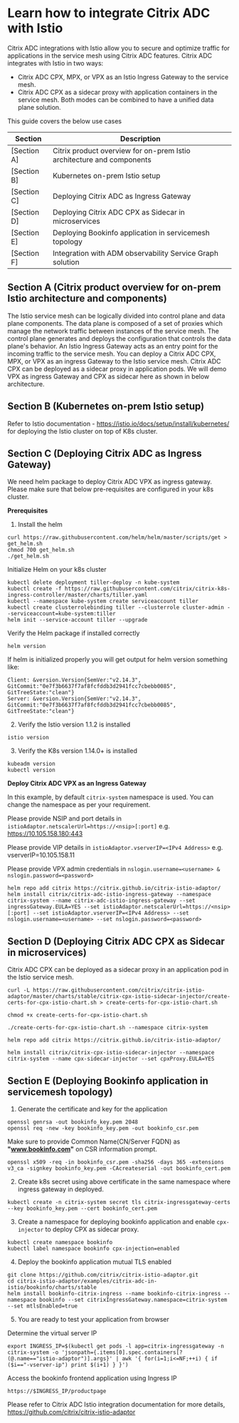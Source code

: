 # Learn how to integrate Citrix ADC with Istio

Citrix ADC integrations with Istio allow you to secure and optimize traffic for applications in the service mesh using Citrix ADC features. Citrix ADC integrates with Istio in two ways:

* Citrix ADC CPX, MPX, or VPX as an Istio Ingress Gateway to the service mesh.
* Citrix ADC CPX as a sidecar proxy with application containers in the service mesh. Both modes can be combined to have a unified data plane solution.

This guide covers the below use cases

| Section | Description |
| ------- | ----------- |
| [Section A] | Citrix product overview for on-prem Istio architecture and components |
| [Section B] | Kubernetes on-prem Istio setup |
| [Section C] | Deploying Citrix ADC as Ingress Gateway |
| [Section D] | Deploying Citrix ADC CPX as Sidecar in microservices |
| [Section E] | Deploying Bookinfo application in servicemesh topology  |
| [Section F] | Integration with ADM observability Service Graph solution |

## Section A (Citrix product overview for on-prem Istio architecture and components)
The Istio service mesh can be logically divided into control plane and data plane components. The data plane is composed of a set of proxies which manage the network traffic between instances of the service mesh. The control plane generates and deploys the configuration that controls the data plane's behavior.
An Istio Ingress Gateway acts as an entry point for the incoming traffic to the service mesh. You can deploy a Citrix ADC CPX, MPX, or VPX as an ingress Gateway to the Istio service mesh.
Citrix ADC CPX can be deployed as a sidecar proxy in application pods. We will demo VPX as ingress Gateway and CPX as sidecar here as shown in below architecture.

## Section B (Kubernetes on-prem Istio setup)

Refer to Istio documentation - https://istio.io/docs/setup/install/kubernetes/ for deploying the Istio cluster on top of K8s cluster.

## Section C (Deploying Citrix ADC as Ingress Gateway)

We need helm package to deploy Citrix ADC VPX as ingress gateway. Please make sure that below pre-requisites are configured in your k8s cluster.

**Prerequisites**

1. Install the helm
```
curl https://raw.githubusercontent.com/helm/helm/master/scripts/get > get_helm.sh
chmod 700 get_helm.sh
./get_helm.sh
```

Initialize Helm on your k8s cluster
```
kubectl delete deployment tiller-deploy -n kube-system
kubectl create -f https://raw.githubusercontent.com/citrix/citrix-k8s-ingress-controller/master/charts/tiller.yaml
kubectl --namespace kube-system create serviceaccount tiller
kubectl create clusterrolebinding tiller --clusterrole cluster-admin --serviceaccount=kube-system:tiller
helm init --service-account tiller --upgrade
```

Verify the Helm package if installed correctly
```
helm version
```
If helm is initialized properly you will get output for helm version something like:
```
Client: &version.Version{SemVer:"v2.14.3", GitCommit:"0e7f3b6637f7af8fcfddb3d2941fcc7cbebb0085", GitTreeState:"clean"}
Server: &version.Version{SemVer:"v2.14.3", GitCommit:"0e7f3b6637f7af8fcfddb3d2941fcc7cbebb0085", GitTreeState:"clean"}
```

2. Verify the Istio version 1.1.2 is installed
```
istio version
```

3. Verify the K8s version 1.14.0+ is installed
```
kubeadm version
kubectl version
```

**Deploy Citrix ADC VPX as an Ingress Gateway**

In this example, by default ``citrix-system`` namespace is used. You can change the namespace as per your requirement. 

Please provide NSIP and port details in ``istioAdaptor.netscalerUrl=https://<nsip>[:port]`` e.g. https://10.105.158.180:443

Please provide VIP details in ``istioAdaptor.vserverIP=<IPv4 Address>`` e.g. vserverIP=10.105.158.11

Please provide VPX admin credentials in ``nslogin.username=<username> & nslogin.password=<password>``

```
helm repo add citrix https://citrix.github.io/citrix-istio-adaptor/
helm install citrix/citrix-adc-istio-ingress-gateway --namespace citrix-system --name citrix-adc-istio-ingress-gateway --set ingressGateway.EULA=YES --set istioAdaptor.netscalerUrl=https://<nsip>[:port] --set istioAdaptor.vserverIP=<IPv4 Address> --set nslogin.username=<username> --set nslogin.password=<password>
```

## Section D (Deploying Citrix ADC CPX as Sidecar in microservices)

Citrix ADC CPX can be deployed as a sidecar proxy in an application pod in the Istio service mesh.
```
curl -L https://raw.githubusercontent.com/citrix/citrix-istio-adaptor/master/charts/stable/citrix-cpx-istio-sidecar-injector/create-certs-for-cpx-istio-chart.sh > create-certs-for-cpx-istio-chart.sh 

chmod +x create-certs-for-cpx-istio-chart.sh

./create-certs-for-cpx-istio-chart.sh --namespace citrix-system

helm repo add citrix https://citrix.github.io/citrix-istio-adaptor/

helm install citrix/citrix-cpx-istio-sidecar-injector --namespace citrix-system --name cpx-sidecar-injector --set cpxProxy.EULA=YES
```

## Section E (Deploying Bookinfo application in servicemesh topology)

1. Generate the certificate and key for the application

```
openssl genrsa -out bookinfo_key.pem 2048
openssl req -new -key bookinfo_key.pem -out bookinfo_csr.pem
```
Make sure to provide Common Name(CN/Server FQDN) as **"www.bookinfo.com"** on CSR information prompt.
```
openssl x509 -req -in bookinfo_csr.pem -sha256 -days 365 -extensions v3_ca -signkey bookinfo_key.pem -CAcreateserial -out bookinfo_cert.pem

```
2. Create k8s secret using above certificate in the same namespace where ingress gateway in deployed.

```
kubectl create -n citrix-system secret tls citrix-ingressgateway-certs --key bookinfo_key.pem --cert bookinfo_cert.pem
```
3. Create a namespace for deploying bookinfo application and enable ``cpx-injector`` to deploy CPX as sidecar proxy.

```
kubectl create namespace bookinfo
kubectl label namespace bookinfo cpx-injection=enabled
```
4. Deploy the bookinfo application mutual TLS enabled

```
git clone https://github.com/citrix/citrix-istio-adaptor.git
cd citrix-istio-adaptor/examples/citrix-adc-in-istio/bookinfo/charts/stable
helm install bookinfo-citrix-ingress --name bookinfo-citrix-ingress --namespace bookinfo --set citrixIngressGateway.namespace=citrix-system --set mtlsEnabled=true
```

5. You are ready to test your application from browser

Determine the virtual server IP
```
export INGRESS_IP=$(kubectl get pods -l app=citrix-ingressgateway -n citrix-system -o 'jsonpath={.items[0].spec.containers[?(@.name=="istio-adaptor")].args}' | awk '{ for(i=1;i<=NF;++i) { if ($i=="-vserver-ip") print $(i+1) } }')
```
Access the bookinfo frontend application using Ingress IP
```
https://$INGRESS_IP/productpage
```

Please refer to Citrix ADC Istio integration documentation for more details, https://github.com/citrix/citrix-istio-adaptor